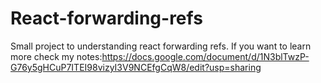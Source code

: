 # React-forwarding-refs
Small project to understanding react forwarding refs.
If you want to learn more check my notes:https://docs.google.com/document/d/1N3blTwzP-G76y5gHCuP7ITEI98vizyI3V9NCEfgCqW8/edit?usp=sharing